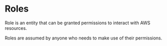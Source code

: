 # Roles

Role is an entity that can be granted permissions to interact with AWS resources.

Roles are assumed by anyone who needs to make use of their permissions.

